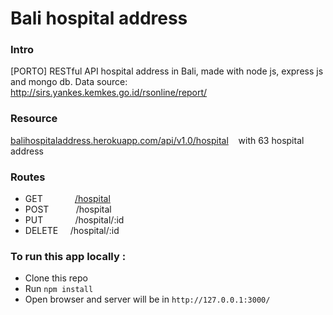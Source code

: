 # Bali hospital address

### Intro
[PORTO] RESTful API hospital address in Bali, made with node js, express js and mongo db.
Data source: http://sirs.yankes.kemkes.go.id/rsonline/report/
 
### Resource
[balihospitaladdress.herokuapp.com/api/v1.0/hospital](https://balihospitaladdress.herokuapp.com/api/v1.0/hospital) &nbsp;&nbsp; with 63 hospital address

### Routes
* GET &nbsp;&nbsp;&nbsp;&nbsp;&nbsp;&nbsp;&nbsp;&nbsp;&nbsp;&nbsp;&nbsp; [/hospital](https://balihospitaladdress.herokuapp.com/api/v1.0/hospital) 
* POST &nbsp;&nbsp;&nbsp;&nbsp;&nbsp;&nbsp;&nbsp;&nbsp;&nbsp; /hospital
* PUT &nbsp;&nbsp;&nbsp;&nbsp;&nbsp;&nbsp;&nbsp;&nbsp;&nbsp;&nbsp;&nbsp; /hospital/:id
* DELETE &nbsp;&nbsp;&nbsp; /hospital/:id

### To run this app locally :
* Clone this repo
* Run `npm install`
* Open browser and server will be in `http://127.0.0.1:3000/`